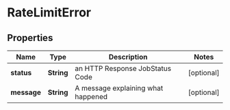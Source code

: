 

# RateLimitError


## Properties

| Name | Type | Description | Notes |
|------------ | ------------- | ------------- | -------------|
|**status** | **String** | an HTTP Response JobStatus Code |  [optional] |
|**message** | **String** | A message explaining what happened |  [optional] |



